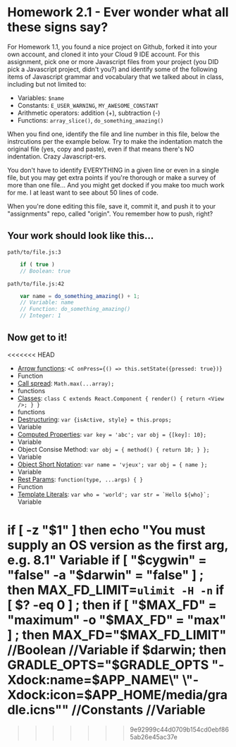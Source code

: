 # Homework 2.1 - Ever wonder what all these signs say?

For Homework 1.1, you found a nice project on Github, forked it into your own account, and cloned it into your Cloud 9 IDE account. For this assignment, pick one or more Javascript files from your project (you DID pick a Javascript project, didn't you?) and identify some of the following items of Javascript grammar and vocabulary that we talked about in class, including but not limited to:

* Variables: `$name`
* Constants: `E_USER_WARNING`, `MY_AWESOME_CONSTANT`
* Arithmetic operators: addition (+), subtraction (-)
* Functions: `array_slice()`, `do_something_amazing()`

When you find one, identify the file and line number in this file, below the instrcutions per the example below. Try to make the indentation match the original file (yes, copy and paste), even if that means there's NO indentation. Crazy Javascript-ers.

You don't have to identify EVERYTHING in a given line or even in a single file, but you may get extra points if you're thorough or make a survey of more than one file... And you might get docked if you make too much work for me. I at least want to see about 50 lines of code.

When you're done editing this file, save it, commit it, and push it to your "assignments" repo, called "origin". You remember how to push, right?

## Your work should look like this...

`path/to/file.js:3`
```javascript
    if ( true )
    // Boolean: true
```

`path/to/file.js:42`
```javascript
    var name = do_something_amazing() + 1;
    // Variable: name
    // Function: do_something_amazing()
    // Integer: 1
```

## Now get to it!

<<<<<<< HEAD
* [Arrow functions](http://babeljs.io/docs/learn-es2015/#arrows): `<C onPress={() => this.setState({pressed: true})}`
* Function
* [Call spread](http://babeljs.io/docs/learn-es2015/#default-rest-spread): `Math.max(...array);`
* functions
* [Classes](http://babeljs.io/docs/learn-es2015/#classes): `class C extends React.Component { render() { return <View />; } }`
* functions
* [Destructuring](http://babeljs.io/docs/learn-es2015/#destructuring): `var {isActive, style} = this.props;`
* Variable
* [Computed Properties](http://babeljs.io/docs/learn-es2015/#enhanced-object-literals): `var key = 'abc'; var obj = {[key]: 10};`
* Variable
* Object Consise Method: `var obj = { method() { return 10; } };`
* Variable
* [Object Short Notation](http://babeljs.io/docs/learn-es2015/#enhanced-object-literals): `var name = 'vjeux'; var obj = { name };`
* Variable
* [Rest Params](https://github.com/sebmarkbage/ecmascript-rest-spread): `function(type, ...args) { }`
* Function
* [Template Literals](http://babeljs.io/docs/learn-es2015/#template-strings): ``var who = 'world'; var str = `Hello ${who}`;``
Variable

if [ -z "$1" ]
  then
    echo "You must supply an OS version as the first arg, e.g. 8.1"
Variable
if [ "$cygwin" = "false" -a "$darwin" = "false" ] ; then
    MAX_FD_LIMIT=`ulimit -H -n`
    if [ $? -eq 0 ] ; then
        if [ "$MAX_FD" = "maximum" -o "$MAX_FD" = "max" ] ; then
            MAX_FD="$MAX_FD_LIMIT"
 //Boolean
 //Variable
 if $darwin; then
    GRADLE_OPTS="$GRADLE_OPTS \"-Xdock:name=$APP_NAME\" \"-Xdock:icon=$APP_HOME/media/gradle.icns\""
    //Constants
    //Variable
=======
>>>>>>> 9e92999c44d0709b154cd0ebf865ab26e45ac37e
